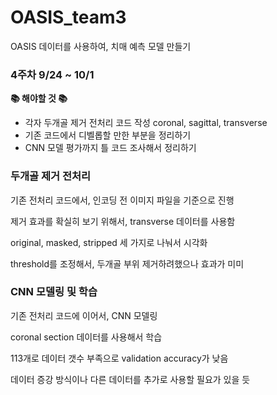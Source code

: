 # OASIS_team3

OASIS 데이터를 사용하여, 치매 예측 모델 만들기

### 4주차 9/24 ~ 10/1

**📚 해야할 것 📚**

- 각자 두개골 제거 전처리 코드 작성
  coronal, sagittal, transverse
- 기존 코드에서 디벨롭할 만한 부분을 정리하기
- CNN 모델 평가까지 틀 코드 조사해서 정리하기

### 두개골 제거 전처리

기존 전처리 코드에서, 인코딩 전 이미지 파일을 기준으로 진행

제거 효과를 확실히 보기 위해서, transverse 데이터를 사용함

original, masked, stripped 세 가지로 나눠서 시각화

threshold를 조정해서, 두개골 부위 제거하려했으나 효과가 미미

### CNN 모델링 및 학습

기존 전처리 코드에 이어서, CNN 모델링

coronal section 데이터를 사용해서 학습

113개로 데이터 갯수 부족으로 validation accuracy가 낮음

데이터 증강 방식이나 다른 데이터를 추가로 사용할 필요가 있을 듯
